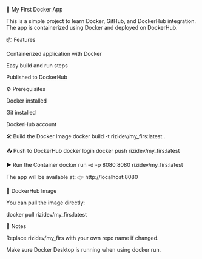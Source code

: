🚀 My First Docker App

This is a simple project to learn Docker, GitHub, and DockerHub integration. The app is containerized using Docker and deployed on DockerHub.

📦 Features

Containerized application with Docker

Easy build and run steps

Published to DockerHub

⚙️ Prerequisites

Docker
 installed

Git
 installed

DockerHub account

🛠️ Build the Docker Image
docker build -t rizidev/my_firs:latest .

📤 Push to DockerHub
docker login
docker push rizidev/my_firs:latest

▶️ Run the Container
docker run -d -p 8080:8080 rizidev/my_firs:latest


The app will be available at:
👉 http://localhost:8080

🔗 DockerHub Image

You can pull the image directly:

docker pull rizidev/my_firs:latest

📖 Notes

Replace rizidev/my_firs with your own repo name if changed.

Make sure Docker Desktop is running when using docker run.
